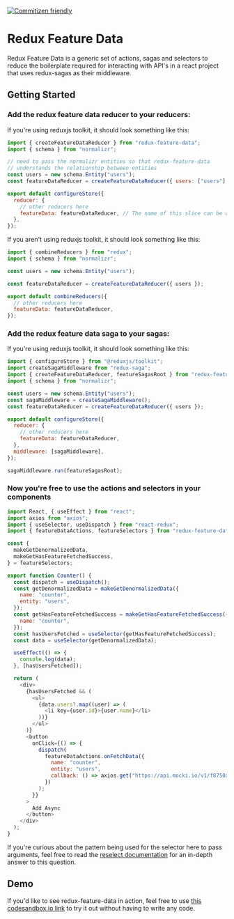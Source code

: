 [![Commitizen friendly](https://img.shields.io/badge/commitizen-friendly-brightgreen.svg)](http://commitizen.github.io/cz-cli/)

# Redux Feature Data

Redux Feature Data is a generic set of actions, sagas and selectors to reduce the boilerplate required for interacting with API's in a react project that uses redux-sagas as their middleware.

## Getting Started

### Add the redux feature data reducer to your reducers:

If you're using reduxjs toolkit, it should look something like this:

```js
import { createFeatureDataReducer } from "redux-feature-data";
import { schema } from "normalizr";

// need to pass the normalizr entities so that redux-feature-data
// understands the relationship between entities
const users = new schema.Entity("users");
const featureDataReducer = createFeatureDataReducer({ users: ["users"] });

export default configureStore({
  reducer: {
    // other reducers here
    featureData: featureDataReducer, // The name of this slice can be whatever you want
  },
});
```

If you aren't using reduxjs toolkit, it should look something like this:

```js
import { combineReducers } from "redux";
import { schema } from "normalizr";

const users = new schema.Entity("users");

const featureDataReducer = createFeatureDataReducer({ users });

export default combineReducers({
  // other reducers here
  featureData: featureDataReducer,
});
```

### Add the redux feature data saga to your sagas:

If you're using reduxjs toolkit, it should look something like this:

```js
import { configureStore } from "@reduxjs/toolkit";
import createSagaMiddleware from "redux-saga";
import { createFeatureDataReducer, featureSagasRoot } from "redux-feature-data";
import { schema } from "normalizr";

const users = new schema.Entity("users");
const sagaMiddleware = createSagaMiddleware();
const featureDataReducer = createFeatureDataReducer({ users });

export default configureStore({
  reducer: {
    // other reducers here
    featureData: featureDataReducer,
  },
  middleware: [sagaMiddleware],
});

sagaMiddleware.run(featureSagasRoot);
```

### Now you're free to use the actions and selectors in your components

```js
import React, { useEffect } from "react";
import axios from "axios";
import { useSelector, useDispatch } from "react-redux";
import { featureDataActions, featureSelectors } from "redux-feature-data";

const {
  makeGetDenormalizedData,
  makeGetHasFeatureFetchedSuccess,
} = featureSelectors;

export function Counter() {
  const dispatch = useDispatch();
  const getDenormalizedData = makeGetDenormalizedData({
    name: "counter",
    entity: "users",
  });
  const getHasFeatureFetchedSuccess = makeGetHasFeatureFetchedSuccess({
    name: "counter",
  });
  const hasUsersFetched = useSelector(getHasFeatureFetchedSuccess);
  const data = useSelector(getDenormalizedData);

  useEffect(() => {
    console.log(data);
  }, [hasUsersFetched]);

  return (
    <div>
      {hasUsersFetched && (
        <ul>
          {data.users?.map((user) => (
            <li key={user.id}>{user.name}</li>
          ))}
        </ul>
      )}
      <button
        onClick={() => {
          dispatch(
            featureDataActions.onFetchData({
              name: "counter",
              entity: "users",
              callback: () => axios.get("https://api.mocki.io/v1/f8750ac9"),
            })
          );
        }}
      >
        Add Async
      </button>
    </div>
  );
}
```

If you're curious about the pattern being used for the selector here to pass arguments, feel free to
read the [reselect documentation](https://github.com/reduxjs/reselect#q-how-do-i-create-a-selector-that-takes-an-argument) for an in-depth answer to this question.

## Demo

If you'd like to see redux-feature-data in action, feel free to use [this codesandbox.io link](https://codesandbox.io/s/magical-wave-5itof) to try it out without having to write any code.
